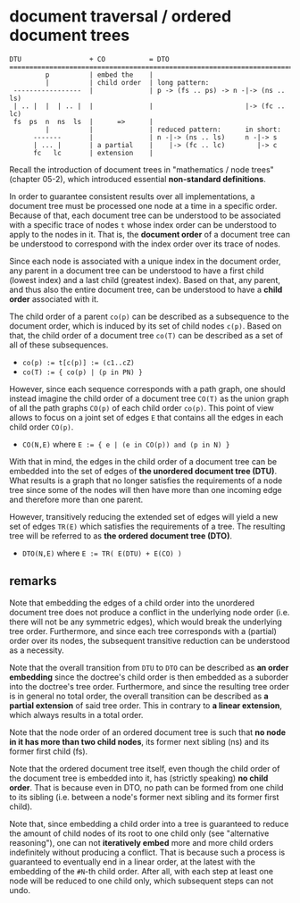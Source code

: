 
# document traversal / ordered document trees

```
DTU                 + CO           = DTO
=========================================================================
         p          | embed the    |
         |          | child order  | long pattern:
 -----------------  |              | p -> (fs .. ps) -> n -|-> (ns .. ls)
 | .. |  |  | .. |  |              |                       |-> (fc .. lc)
 fs  ps  n  ns  ls  |      =>      |
         |          |              | reduced pattern:      in short:
      -------       |              | n -|-> (ns .. ls)     n -|-> s
      | ... |       | a partial    |    |-> (fc .. lc)        |-> c
      fc   lc       | extension    |
```

Recall the introduction of document trees in "mathematics / node trees"
(chapter 05-2), which introduced essential **non-standard definitions**.

In order to guarantee consistent results over all implementations, a document
tree must be processed one node at a time in a specific order. Because of
that, each document tree can be understood to be associated with a specific
trace of nodes `t` whose index order can be understood to apply to the nodes
in it. That is, the **document order** of a document tree can be understood
to correspond with the index order over its trace of nodes.

Since each node is associated with a unique index in the document order, any
parent in a document tree can be understood to have a first child (lowest
index) and a last child (greatest index). Based on that, any parent, and thus
also the entire document tree, can be understood to have a **child order**
associated with it.

The child order of a parent `co(p)` can be described as a subsequence to the
document order, which is induced by its set of child nodes `c(p)`. Based on
that, the child order of a document tree `co(T)` can be described as a set
of all of these subsequences.

* `co(p) := t[c(p)] := (c1..cZ)`
* `co(T) := { co(p) | (p in PN) }`

However, since each sequence corresponds with a path graph, one should instead
imagine the child order of a document tree `CO(T)` as the union graph of all
the path graphs `CO(p)` of each child order `co(p)`. This point of view allows
to focus on a joint set of edges `E` that contains all the edges in each child
order `CO(p)`.

* `CO(N,E)` where `E := { e | (e in CO(p)) and (p in N) }`

With that in mind, the edges in the child order of a document tree can be
embedded into the set of edges of **the unordered document tree (DTU)**.
What results is a graph that no longer satisfies the requirements of a node
tree since some of the nodes will then have more than one incoming edge and
therefore more than one parent.

However, transitively reducing the extended set of edges will yield a new set
of edges `TR(E)` which satisfies the requirements of a tree. The resulting tree
will be referred to as **the ordered document tree (DTO)**.

* `DTO(N,E)` where `E := TR( E(DTU) + E(CO) )`

<!-- ======================================================================= -->
## remarks

Note that embedding the edges of a child order into the unordered document
tree does not produce a conflict in the underlying node order (i.e. there
will not be any symmetric edges), which would break the underlying tree order.
Furthermore, and since each tree corresponds with a (partial) order over its
nodes, the subsequent transitive reduction can be understood as a necessity.

Note that the overall transition from `DTU` to `DTO` can be described as
**an order embedding** since the doctree's child order is then embedded as a
suborder into the doctree's tree order. Furthermore, and since the resulting
tree order is in general no total order, the overall transition can be
described as **a partial extension** of said tree order. This in contrary
to **a linear extension**, which always results in a total order.

Note that the node order of an ordered document tree is such that
**no node in it has more than two child nodes**,
its former next sibling (ns) and its former first child (fs).

Note that the ordered document tree itself, even though the child order of the
document tree is embedded into it, has (strictly speaking) **no child order**.
That is because even in DTO, no path can be formed from one child to its sibling
(i.e. between a node's former next sibling and its former first child).

Note that, since embedding a child order into a tree is guaranteed to reduce
the amount of child nodes of its root to one child only (see "alternative
reasoning"), one can not **iteratively embed** more and more child orders
indefinitely without producing a conflict. That is because such a process
is guaranteed to eventually end in a linear order, at the latest with the
embedding of the `#N`-th child order. After all, with each step at least one
node will be reduced to one child only, which subsequent steps can not undo.
